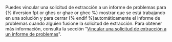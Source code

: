 Puedes vincular una solicitud de extracción a un informe de problemas para {% ifversion fpt or ghes or ghae or ghec %} mostrar que se está trabajando en una solución y para cerrar {% endif %}automáticamente el informe de problemas cuando alguien fusione la solicitud de extracción. Para obtener más información, consulta la sección "[Vincular una solicitud de extracción a un informe de problemas](/github/managing-your-work-on-github/linking-a-pull-request-to-an-issue)".
